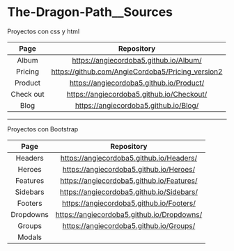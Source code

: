 # The-Dragon-Path__Sources

Proyectos con css y html

| Page | Repository |
| :--: | :--------: |
| Album | https://angiecordoba5.github.io/Album/ |
| Pricing | https://github.com/AngieCordoba5/Pricing_version2 |
| Product | https://angiecordoba5.github.io/Product/ |
| Check out | https://angiecordoba5.github.io/Checkout/ |
| Blog | https://angiecordoba5.github.io/Blog/ |


------------------------------------------------------

Proyectos con Bootstrap

| Page | Repository |
| :--: | :--------: |
| Headers | https://angiecordoba5.github.io/Headers/ |
| Heroes | https://angiecordoba5.github.io/Heroes/ |
| Features | https://angiecordoba5.github.io/Features/ |
| Sidebars | https://angiecordoba5.github.io/Sidebars/|
| Footers | https://angiecordoba5.github.io/Footers/ |
| Dropdowns | https://angiecordoba5.github.io/Dropdowns/ |
| Groups | https://angiecordoba5.github.io/Groups/ |
| Modals | |



